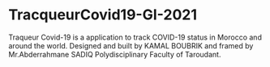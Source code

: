 # TracqueurCovid19-GI-2021
 Traqueur Covid-19 is a application to track COVID-19 status in Morocco and around the world. Designed and built by KAMAL BOUBRIK and framed by Mr.Abderrahmane SADIQ‏ Polydisciplinary Faculty of Taroudant.
